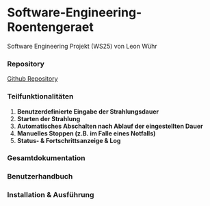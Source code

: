 # Software-Engineering-Roentengeraet
Software Engineering Projekt (WS25)
von Leon Wühr

### Repository
[Github Repository](https://github.com/Lxon2411/Software-Engineering-Roentengeraet)

### Teilfunktionalitäten
1. **Benutzerdefinierte Eingabe der Strahlungsdauer**
2. **Starten der Strahlung**
3. **Automatisches Abschalten nach Ablauf der eingestellten Dauer**
4. **Manuelles Stoppen (z.B. im Falle eines Notfalls)**
5. **Status- & Fortschrittsanzeige & Log**

### Gesamtdokumentation

### Benutzerhandbuch

### Installation & Ausführung
